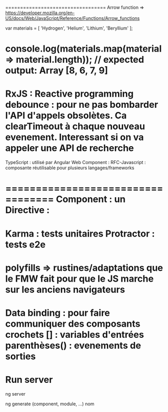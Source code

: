 ==================================
Arrow function => https://developer.mozilla.org/en-US/docs/Web/JavaScript/Reference/Functions/Arrow_functions

var materials = [
  'Hydrogen',
  'Helium',
  'Lithium',
  'Beryllium'
];

console.log(materials.map(material => material.length));
// expected output: Array [8, 6, 7, 9]
==================================
RxJS : Reactive programming
debounce : pour ne pas bombarder l'API d'appels obsolètes. Ca clearTimeout à chaque nouveau evenement. Interessant si on va appeler une API de recherche
==================================
TypeScript : utilisé par Angular
Web Component : RFC-Javascript : composante réutilisable pour plusieurs langages/frameworks 

==================================
Component : un
Directive : 
==================================
Karma : tests unitaires
Protractor : tests e2e
==================================
polyfills => rustines/adaptations que le FMW fait pour que le JS marche sur les anciens navigateurs
==================================
Data binding : pour faire communiquer des composants
crochets [] : variables d'entrées
parenthèses() : evenements de sorties
==================================

# Run server
ng server

ng generate (component, module, ...) nom

